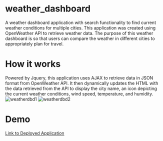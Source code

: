 # weather_dashboard

A weather dashboard application with search functionality to find current weather conditions for multiple cities. This application was created using OpenWeather API to retrieve weather data. The purpose of this weather dashboard is so that users can compare the weather in different cities to appropriately plan for travel. 

# How it works

Powered by Jquery, this application uses AJAX to retrieve data in JSON format from OpenWeather API. It then dynamically updates the HTML with the data retrieved from the API to display the city name, an icon depicting the current weather conditions, wind speed, temperature, and humidity. 
![weatherdbd1](https://user-images.githubusercontent.com/53705501/69586068-6d8ef400-0faf-11ea-9b62-9af85ef862dc.png)
![weatherdbd2](https://user-images.githubusercontent.com/53705501/69586069-6d8ef400-0faf-11ea-9668-c21560d6f230.png)

# Demo
[Link to Deployed Application](https://ljbarnes.github.io/weather_dashboard/)
